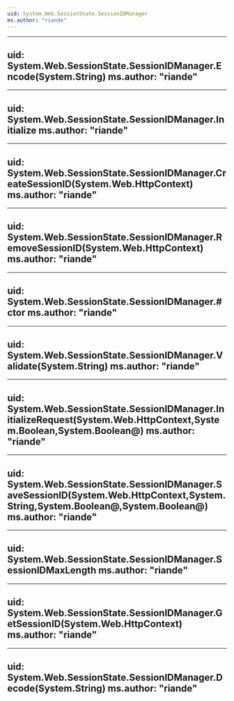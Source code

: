 ```yaml
---
uid: System.Web.SessionState.SessionIDManager
ms.author: "riande"
---
```


---
uid: System.Web.SessionState.SessionIDManager.Encode(System.String)
ms.author: "riande"
---

---
uid: System.Web.SessionState.SessionIDManager.Initialize
ms.author: "riande"
---

---
uid: System.Web.SessionState.SessionIDManager.CreateSessionID(System.Web.HttpContext)
ms.author: "riande"
---

---
uid: System.Web.SessionState.SessionIDManager.RemoveSessionID(System.Web.HttpContext)
ms.author: "riande"
---

---
uid: System.Web.SessionState.SessionIDManager.#ctor
ms.author: "riande"
---

---
uid: System.Web.SessionState.SessionIDManager.Validate(System.String)
ms.author: "riande"
---

---
uid: System.Web.SessionState.SessionIDManager.InitializeRequest(System.Web.HttpContext,System.Boolean,System.Boolean@)
ms.author: "riande"
---

---
uid: System.Web.SessionState.SessionIDManager.SaveSessionID(System.Web.HttpContext,System.String,System.Boolean@,System.Boolean@)
ms.author: "riande"
---

---
uid: System.Web.SessionState.SessionIDManager.SessionIDMaxLength
ms.author: "riande"
---

---
uid: System.Web.SessionState.SessionIDManager.GetSessionID(System.Web.HttpContext)
ms.author: "riande"
---

---
uid: System.Web.SessionState.SessionIDManager.Decode(System.String)
ms.author: "riande"
---
